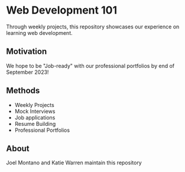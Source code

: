 # Web Development 101  

Through weekly projects, this repository showcases our experience on learning web development.  

## Motivation

We hope to be "Job-ready" with our professional portfolios by end of September 2023!   

## Methods

* Weekly Projects 
* Mock Interviews 
* Job applications
* Resume Building 
* Professional Portfolios 

## About

Joel Montano and Katie Warren maintain this repository
